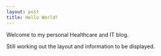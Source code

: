 ```yaml
---
layout: post
title: Hello World!
---
```


Welcome to my personal Healthcare and IT blog.

Still working out the layout and information to be displayed.
